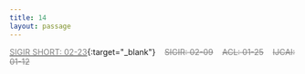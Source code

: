 ```yaml
---
title: 14
layout: passage
---
```


[<span style="color:gray">SIGIR SHORT: 02-23</span>](https://easychair.org/my/conference?conf=sigir2021#){:target="_blank"}<span>&nbsp;&nbsp;&nbsp;&nbsp;</span><span style="color:gray">~~SIGIR: 02-09~~</span><span>&nbsp;&nbsp;&nbsp;&nbsp;</span><span style="color:gray">~~ACL: 01-25~~</span><span>&nbsp;&nbsp;&nbsp;&nbsp;</span><span style="color:gray">~~IJCAI: 01-12~~</span>
